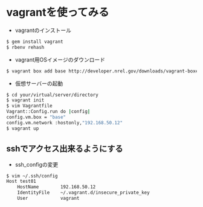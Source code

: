 # vagrantを使ってみる
* vagrantのインストール

```bash
$ gem install vagrant
$ rbenv rehash

```
* vagrant用OSイメージのダウンロード

```bash
$ vagrant box add base http://developer.nrel.gov/downloads/vagrant-boxes/CentOS-6.3-x86_64-v20130101.box
```
* 仮想サーバーの起動

```bash
$ cd your/virtual/server/directory
$ vagrant init
$ vim Vagrantfile
Vagrant::Config.run do |config|
config.vm.box = "base"
config.vm.network :hostonly,"192.168.50.12"
$ vagrant up
```
## sshでアクセス出来るようにする
* ssh_configの変更

```bash
$ vim ~/.ssh/config
Host test01
    HostName        192.168.50.12
    IdentityFile    ~/.vagrant.d/insecure_private_key
    User            vagrant
```
